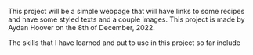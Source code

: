 This project will be a simple webpage that will have links to some recipes and have some styled texts and a couple images.
This project is made by Aydan Hoover on the 8th of December, 2022.

The skills that I have learned and put to use in this project so far include 